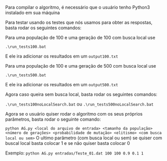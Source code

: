 Para compilar o algoritmo, é necessário que o usuário tenho Python3 instalado em sua máquina

Para testar usando os testes que nós usamos para obter as respostas, basta rodar os seguintes comandos:

Para uma população de 100 e uma geração de 100 com busca local use

```.\run_tests100.bat```

E ele ira adicionar os resultados em um ```output100.txt```

Para uma população de 100 e uma geração de 500 com busca local use

```.\run_tests500.bat```
    
E ele ira adicionar os resultados em um ```output500.txt```
    
Agora caso queira sem busca local, basta rodar os seguintes comandos:

   ```.\run_tests100noLocalSearch.bat``` ou 
  ```.\run_tests500noLocalSearch.bat```


Agora se o usuário quiser rodar o algoritmo com os seus próprios parâmetros, basta rodar o seguinte comando:

```python AG.py <local do arquivo de entrada> <tamanho da população> <número de gerações> <probabilidade de mutação> <elitismo> <com busca local ou sem>```
    O ultimo parâmetro (com busca local ou sem) se quiser com buscal local basta colocar 1 e se não quiser basta colocar 0


Exemplo:
```python AG.py entradas/Teste_01.dat 100 100 0.9 0.1 1```
